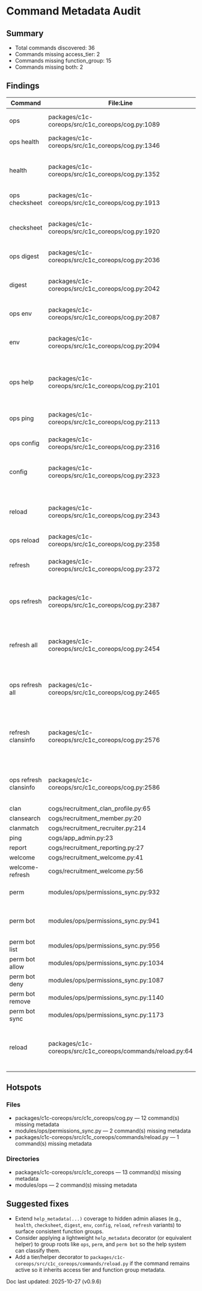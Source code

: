 # Command Metadata Audit

## Summary
- Total commands discovered: 36
- Commands missing access_tier: 2
- Commands missing function_group: 15
- Commands missing both: 2

## Findings
| Command | File:Line | access_tier | function_group | Notes |
| --- | --- | --- | --- | --- |
| ops | packages/c1c-coreops/src/c1c_coreops/cog.py:1089 | MISSING | MISSING | Parent group lacks tier metadata. |
| ops health | packages/c1c-coreops/src/c1c_coreops/cog.py:1346 | admin | operational | |
| health | packages/c1c-coreops/src/c1c_coreops/cog.py:1352 | admin | MISSING | Hidden alias mirrors ops health but lacks help metadata. |
| ops checksheet | packages/c1c-coreops/src/c1c_coreops/cog.py:1913 | staff | operational | |
| checksheet | packages/c1c-coreops/src/c1c_coreops/cog.py:1920 | staff | MISSING | Hidden alias mirrors ops checksheet but lacks help metadata. |
| ops digest | packages/c1c-coreops/src/c1c_coreops/cog.py:2036 | staff | operational | |
| digest | packages/c1c-coreops/src/c1c_coreops/cog.py:2042 | admin | MISSING | Hidden alias mirrors ops digest but lacks help metadata. |
| ops env | packages/c1c-coreops/src/c1c_coreops/cog.py:2087 | admin | operational | |
| env | packages/c1c-coreops/src/c1c_coreops/cog.py:2094 | admin | MISSING | Hidden alias mirrors ops env but lacks help metadata. |
| ops help | packages/c1c-coreops/src/c1c_coreops/cog.py:2101 | user | MISSING | Help dispatcher missing function group classification. |
| ops ping | packages/c1c-coreops/src/c1c_coreops/cog.py:2113 | user | MISSING | Delegates to global ping without help metadata. |
| ops config | packages/c1c-coreops/src/c1c_coreops/cog.py:2316 | staff | operational | |
| config | packages/c1c-coreops/src/c1c_coreops/cog.py:2323 | admin | MISSING | Hidden alias mirrors ops config but lacks help metadata. |
| reload | packages/c1c-coreops/src/c1c_coreops/cog.py:2343 | admin | MISSING | Hidden alias mirrors ops reload but lacks help metadata. |
| ops reload | packages/c1c-coreops/src/c1c_coreops/cog.py:2358 | admin | operational | |
| refresh | packages/c1c-coreops/src/c1c_coreops/cog.py:2372 | admin | MISSING | Hidden refresh group missing help metadata. |
| ops refresh | packages/c1c-coreops/src/c1c_coreops/cog.py:2387 | admin | operational | Tier decorator overrides help_metadata access tier to admin. |
| refresh all | packages/c1c-coreops/src/c1c_coreops/cog.py:2454 | admin | MISSING | Hidden subcommand mirrors ops refresh all but lacks help metadata. |
| ops refresh all | packages/c1c-coreops/src/c1c_coreops/cog.py:2465 | admin | operational | Tier decorator overrides help_metadata access tier to admin. |
| refresh clansinfo | packages/c1c-coreops/src/c1c_coreops/cog.py:2576 | admin | MISSING | Hidden subcommand mirrors ops refresh clansinfo but lacks help metadata. |
| ops refresh clansinfo | packages/c1c-coreops/src/c1c_coreops/cog.py:2586 | admin | operational | Tier decorator overrides help_metadata access tier to admin. |
| clan | cogs/recruitment_clan_profile.py:65 | user | recruitment | |
| clansearch | cogs/recruitment_member.py:20 | user | recruitment | |
| clanmatch | cogs/recruitment_recruiter.py:214 | staff | recruitment | |
| ping | cogs/app_admin.py:23 | admin | operational | |
| report | cogs/recruitment_reporting.py:27 | admin | operational | |
| welcome | cogs/recruitment_welcome.py:41 | staff | recruitment | |
| welcome-refresh | cogs/recruitment_welcome.py:56 | admin | operational | |
| perm | modules/ops/permissions_sync.py:932 | admin | MISSING | Group entry lacks help metadata. |
| perm bot | modules/ops/permissions_sync.py:941 | admin | MISSING | Sub-group entry lacks help metadata. |
| perm bot list | modules/ops/permissions_sync.py:956 | admin | operational | |
| perm bot allow | modules/ops/permissions_sync.py:1034 | admin | operational | |
| perm bot deny | modules/ops/permissions_sync.py:1087 | admin | operational | |
| perm bot remove | modules/ops/permissions_sync.py:1140 | admin | operational | |
| perm bot sync | modules/ops/permissions_sync.py:1173 | admin | operational | |
| reload | packages/c1c-coreops/src/c1c_coreops/commands/reload.py:64 | MISSING | MISSING | Standalone reload command lacks tier and help metadata. |

## Hotspots
### Files
- packages/c1c-coreops/src/c1c_coreops/cog.py — 12 command(s) missing metadata
- modules/ops/permissions_sync.py — 2 command(s) missing metadata
- packages/c1c-coreops/src/c1c_coreops/commands/reload.py — 1 command(s) missing metadata

### Directories
- packages/c1c-coreops/src/c1c_coreops — 13 command(s) missing metadata
- modules/ops — 2 command(s) missing metadata

## Suggested fixes
- Extend `help_metadata(...)` coverage to hidden admin aliases (e.g., `health`, `checksheet`, `digest`, `env`, `config`, `reload`, `refresh` variants) to surface consistent function groups.
- Consider applying a lightweight `help_metadata` decorator (or equivalent helper) to group roots like `ops`, `perm`, and `perm bot` so the help system can classify them.
- Add a tier/helper decorator to `packages/c1c-coreops/src/c1c_coreops/commands/reload.py` if the command remains active so it inherits access tier and function group metadata.

Doc last updated: 2025-10-27 (v0.9.6)
